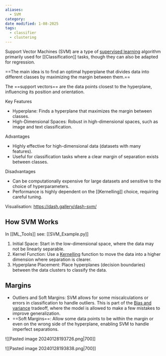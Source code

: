 ```yaml
---
aliases:
  - SVM
category:
date modified: 1-08-2025
tags:
  - classifier
  - clustering
---
```

Support Vector Machines (SVM) are a type of [supervised learning](app://obsidian.md/supervised%20learning) algorithm primarily used for [[Classification]] tasks, though they can also be adapted for regression. 

==The main idea is to find an optimal hyperplane that divides data into different classes by maximizing the margin between them.== 

The ==support vectors== are the data points closest to the hyperplane, influencing its position and orientation.

Key Features
- Hyperplane: Finds a hyperplane that maximizes the margin between classes.
- High-Dimensional Spaces: Robust in high-dimensional spaces, such as image and text classification.

Advantages
- Highly effective for high-dimensional data (datasets with many features).
- Useful for classification tasks where a clear margin of separation exists between classes.

Disadvantages
- Can be computationally expensive for large datasets and sensitive to the choice of hyperparameters.
- Performance is highly dependent on the [[Kernelling]] choice, requiring careful tuning.

Visualisation: https://dash.gallery/dash-svm/
## How SVM Works

In [[ML_Tools]] see: [[SVM_Example.py]]

1. Initial Space: Start in the low-dimensional space, where the data may not be linearly separable.
2. Kernel Function: Use a [Kernelling](app://obsidian.md/Kernelling) function to move the data into a higher dimension where separation is clearer.
3. Hyperplane Placement: Place hyperplanes (decision boundaries) between the data clusters to classify the data.

## Margins

- Outliers and Soft Margins: SVM allows for some miscalculations or errors in classification to handle outliers. This is part of the [Bias and variance](app://obsidian.md/Bias%20and%20variance) tradeoff, where the model is allowed to make a few mistakes to improve generalization.
- ==Soft Margins==: Allow some data points to be within the margin or even on the wrong side of the hyperplane, enabling SVM to handle imperfect separations.

![[Pasted image 20240128193726.png|700]]

![[Pasted image 20240128193838.png|700]]




